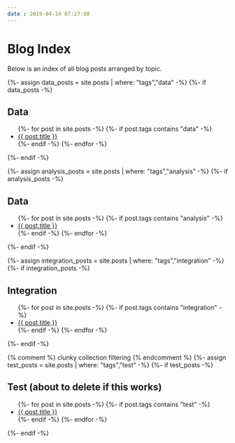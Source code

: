 ```yaml
---
date : 2019-04-14 07:27:08
---
```

# Blog Index

Below is an index of all blog posts arranged by topic.

{%- assign data_posts = site.posts | where: "tags","data" -%}
{%- if data_posts -%}

## Data

<ul class="posts">
{%- for post in site.posts -%}
{%- if post.tags contains "data" -%}
<li><a href="{{ post.id }}">{{ post.title }}</a></li>
{%- endif -%}
{%- endfor -%}
</ul>
{%- endif -%}

{%- assign analysis_posts = site.posts | where: "tags","analysis" -%}
{%- if analysis_posts -%}

## Data

<ul class="posts">
{%- for post in site.posts -%}
{%- if post.tags contains "analysis" -%}
<li><a href="{{ post.id }}">{{ post.title }}</a></li>
{%- endif -%}
{%- endfor -%}
</ul>
{%- endif -%}

{%- assign integration_posts = site.posts | where: "tags","integration" -%}
{%- if integration_posts -%}

## Integration

<ul class="posts">
{%- for post in site.posts -%}
{%- if post.tags contains "integration" -%}
<li><a href="{{ post.id }}">{{ post.title }}</a></li>
{%- endif -%}
{%- endfor -%}
</ul>
{%- endif -%}

{% comment %} clunky collection filtering {% endcomment %}
{%- assign test_posts = site.posts | where: "tags","test" -%}
{%- if test_posts -%}

## Test (about to delete if this works)

<ul class="posts">
{%- for post in site.posts -%}
{%- if post.tags contains "test" -%}
<li><a href="{{ post.id }}">{{ post.title }}</a></li>
{%- endif -%}
{%- endfor -%}
</ul>
{%- endif -%}
